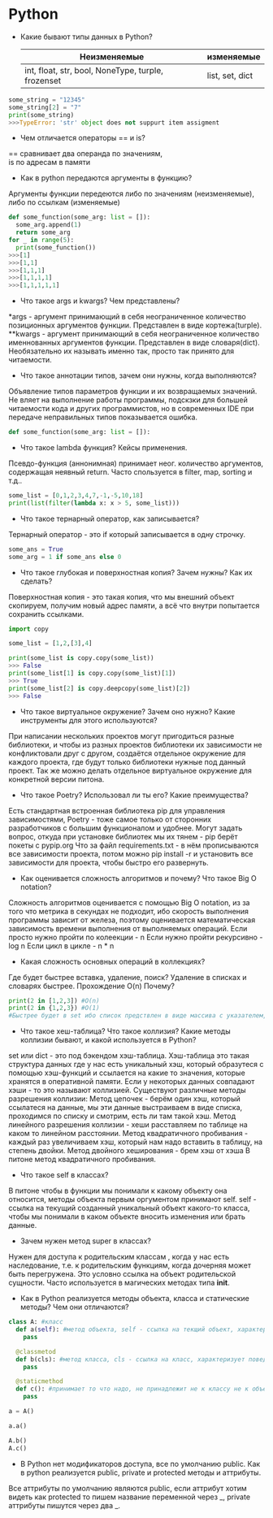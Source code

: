 # Python
- Какие бывают типы данных в Python?

  | Неизменяемые | изменяемые |
  | ---------- | ------------ |
  | int, float, str, bool, NoneType, turple, frozenset| list, set, dict|  
```python
some_string = "12345"
some_string[2] = "7"
print(some_string)
>>>TypeError: 'str' object does not suppurt item assigment
```
  
- Чем отличается операторы == и is?

== сравнивает два операнда по значениям,  
is по адресам в памяти

- Как в python передаются аргументы в функцию?

Аргументы функции передеются либо по значениям (неизменяемые), либо по ссылкам (изменяемые)
```python
def some_function(some_arg: list = []):
  some_arg.append(1)
  return some_arg
for _ in range(5):
  print(some_function())
>>>[1]
>>>[1,1]
>>>[1,1,1]
>>>[1,1,1,1]
>>>[1,1,1,1,1]
```
- Что такое args и kwargs? Чем представлены?

*args - аргумент принимающий в себя неограниченное количество позиционных аргументов функции. Представлен в виде кортежа(turple).  
**kwargs - аргумент принимающий в себя неограниченное количество именнованных аргументов функции. Представлен в виде словаря(dict).
Необязательно их называть именно так, просто так принято для читаемости.

- Что такое аннотации типов, зачем они нужны, когда выполняются?

Объявление типов параметров функции и их возвращаемых значений. Не вляет на выполнение работы программы, подскзки для большей читаемости кода и других программистов,
но в современных IDE при передаче неправильных типов показывается ошибка.
```python
def some_function(some_arg: list = []):
```

- Что такое lambda функция? Кейсы применения.

Псевдо-функция (аннонимная) принимает неог. количество аргументов, содержащая неявный return. Часто спользуется в filter, map, sorting и т.д..
```python
some_list = [0,1,2,3,4,7,-1,-5,10,18]
print(list(filter(lambda x: x > 5, some_list)))
```

- Что такое тернарный оператор, как записывается?

Тернарный оператор - это if который записывается в одну строчку.
```python
some_ans = True
some_arg = 1 if some_ans else 0 
```

- Что такое глубокая и поверхностная копия? Зачем нужны? Как их сделать?

Поверхностная копия - это такая копия, что мы внешний объект скопируем, получим новый адрес памяти, а всё что внутри попытается сохранить ссылками.
```python
import copy

some_list = [1,2,[3],4]

print(some_list is copy.copy(some_list))
>>> False
print(some_list[1] is copy.copy(some_list)[1])
>>> True
print(some_list[2] is copy.deepcopy(some_list)[2])
>>> False
```
- Что такое виртуальное окружение? Зачем оно нужно? Какие инструменты для этого используются?
  
При написании нескольких проектов могут пригодиться разные библиотеки, и чтобы из разных проектов библиотеки их зависимости не конфликтовали друг с другом, создаётся отдельное окружение для каждого проекта, где будут только библиотеки нужные под данный проект.
Так же можно делать отдельное виртуальное окружение для конкретной версии питона.

- Что такое Poetry? Использовал ли ты его? Какие преимущества?

Есть стандартная встроенная библиотека pip для управления зависимостями, Poetry - тоже самое только от сторонних разработчиков с большим функционалом и удобнее.
Могут задать вопрос, откуда при установке библиотек мы их тянем - pip берёт покеты с pypip.org
Что за файл requirements.txt - в нём прописываются все зависимости проекта, потом можно pip install -r и установить все зависимости для проекта, чтобы быстро его развернуть.

- Как оценивается сложность алгоритмов и почему? Что такое Big O notation?

Сложность алгоритмов оценивается с помощью Big O notation, из за того что метрика в секундах не подходит, ибо скорость выполнения программы зависит от железа,
поэтому оценивается математическая зависимость времени выполнения от выполняемых операций.
Если просто нужно пройти по колеекции - n
Если нужно пройти рекурсивно - log n
Если цикл в цикле - n * n

- Какая сложность основных операций в коллекциях?

Где будет быстрее вставка, удаление, поиск?
Удаление в списках и словарях быстрее.
Прохождение O(n)
Почему?
```python
print(2 in [1,2,3]) #О(n) 
print(2 in {1,2,3}) #O(1)
#Быстрее будет в set ибо список предствлен в виде массива с указателем, а в set в виде хэш таблицы
```

- Что такое хеш-таблица? Что такое коллизия? Какие методы коллизии бывают, и какой используется в Python?
   
set или dict - это под бэкендом хэш-таблица. Хэш-таблица это такая структура данных где у нас есть уникальный хэш, который образутеся с помощью хэш-функций и ссылается на какие то значения, которые хранятся в оперативной памяти. Если у некоторых данных совпадают хэши - то это называют коллизией.
Существуют различные методы разрешения коллизии:
Метод цепочек - берём один хэш, который ссылатеся на данные, мы эти данные выстраиваем в виде списка, проходимся по списку и смотрим, есть ли там такой хэш.
Метод линейного разрешения коллизии - хеши расставляем по таблице на каком то линейном расстоянии.
Метод квадратичного пробивания - каждый раз увеличиваем хэш, который нам надо вставить в таблицу, на степень двойки.
Метод двойного хеширования - брем хэш от хэша
В питоне метод квадратичного пробивания.

- Что такое self в классах?  

В питоне чтобы в функции мы понимали к какому объекту она относится, методы объекта первым оргументом принимают self. self - ссылка на текущий созданный уникальный объект какого-то класса, чтобы мы понимали в каком объекте вносить изменения или брать данные.

- Зачем нужен метод super в классах?  

Нужен для доступа к родительским классам , когда у нас есть наследование, т.е. к родительским функциям, когда дочерняя может быть перегружена. Это условно ссылка на объект родительской сущности. Часто используется в магических методах типа __init__.

- Как в Python реализуется методы объекта, класса и статические методы? Чем они отличаются?  
```python
class A: #класс
  def a(self): #метод объекта, self - ссылка на текщий объект, характеризует поведения экземпляра сущности
    pass

  @classmetod
  def b(cls): #метод класса, cls - ссылка на класс, характеризует поведение класса, и может вызываться без создания объекта класса
    pass

  @staticmethod
  def c(): #принимает то что надо, не принадлежит не к классу не к объекту, но подходит по смыслу, и может вызываться без создания объекта класса
    pass

a = A()

a.a()

A.b()
A.c()
```

- В Python нет модификаторов доступа, все по умолчанию public. Как в python реализуется public, private и protected методы и аттрибуты.  

Все аттрибуты по умолчанию являются public, если аттрибут хотим видеть как protected то пишем название переменной через _, private аттрибуты пишутся через два _.
